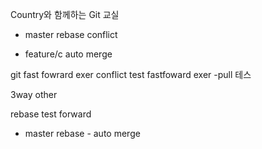 Country와 함께하는 Git 교실

 - master rebase conflict

 - feature/c auto merge

 git fast fowrard exer conflict test
 fastfoward exer
 -pull 테스
 
 3way other
 
 rebase test forward

 - master rebase - auto merge
